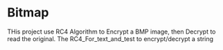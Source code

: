 # Bitmap

THis project use RC4 Algorithm to Encrypt a BMP image, then Decrypt to read the original.
The RC4_For_text_and_test to encrypt/decrypt a string
